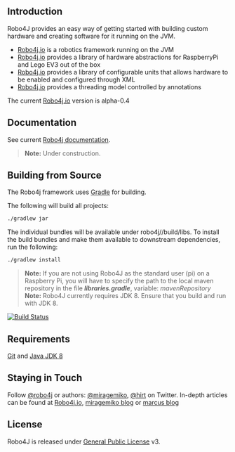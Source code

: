 ## Introduction
Robo4J provides an easy way of getting started with building custom hardware and creating software for it running on the JVM.

* [Robo4j.io][] is a robotics framework running on the JVM
* [Robo4j.io][] provides a library of hardware abstractions for RaspberryPi and Lego EV3 out of the box
* [Robo4j.io][] provides a library of configurable units that allows hardware to be enabled and configured through XML
* [Robo4j.io][] provides a threading model controlled by annotations

The current [Robo4j.io][] version is alpha-0.4

## Documentation
See current [Robo4j documentation][].
> **Note:** Under construction.

## Building from Source
The Robo4j framework uses [Gradle][] for building.

The following will build all projects:

```bash
./gradlew jar
```
The individual bundles will be available under robo4j/<project>/build/libs.
To install the build bundles and make them available to downstream dependencies, run the following:

```bash
./gradlew install
```

> **Note:** If you are not using Robo4J as the standard user (pi) on a Raspberry Pi, you will have to specify the path to the local maven repository in the file _**libraries.gradle**_, variable: _mavenRepository_
> **Note:** Robo4J currently requires JDK 8. Ensure that you build and run with JDK 8.

[![Build Status](https://travis-ci.org/Robo4J/robo4j.svg?branch=master)](https://travis-ci.org/Robo4J/robo4j)

## Requirements
[Git][] and [Java JDK 8][]

## Staying in Touch
Follow [@robo4j][] or authors: [@miragemiko][], [@hirt][]
on Twitter. In-depth articles can be found at [Robo4j.io][], [miragemiko blog][] or [marcus blog][]

## License
Robo4J is released under [General Public License][] v3.

[Robo4j.io]: http://www.robo4j.io
[miragemiko blog]: http://www.miroslavkopecky.com
[marcus blog]: http://hirt.se/blog/
[General Public License]: http://www.gnu.org/licenses/gpl-3.0-standalone.html
[@robo4j]: https://twitter.com/robo4j
[@miragemiko]: https://twitter.com/miragemiko
[@hirt]: https://twitter.com/hirt
[Gradle]: http://gradle.org
[Java JDK 8]: http://www.oracle.com/technetwork/java/javase/downloads
[Git]: http://help.github.com/set-up-git-redirect
[Robo4j documentation]: http://www.robo4j.io/p/documentation.html
